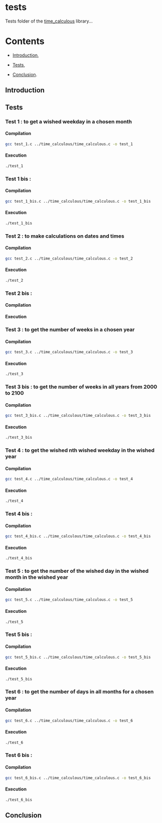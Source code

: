 # tests

Tests folder of the [time_calculous](https://github.com/Vicken-Ghoubiguian/time_calculous) library...

# Contents

* [Introduction](#introduction),
* [Tests](#tests),

* [Conclusion](#conclusion).

<a title='introduction'></a>
## Introduction

<a title='tests'></a>
## Tests

<a title='test_1'></a>
### Test 1 : to get a wished weekday in a chosen month

#### Compilation

```bash
gcc test_1.c ../time_calculous/time_calculous.c -o test_1
```

#### Execution

```bash
./test_1
```
<a title='test_1_bis'></a>
### Test 1 bis :

#### Compilation

```bash
gcc test_1_bis.c ../time_calculous/time_calculous.c -o test_1_bis
```

#### Execution

```bash
./test_1_bis
```

<a title='test_2'></a>
### Test 2 : to make calculations on dates and times

#### Compilation

```bash
gcc test_2.c ../time_calculous/time_calculous.c -o test_2
```

#### Execution

```bash
./test_2
```

<a title='test_2_bis'></a>
### Test 2 bis :

#### Compilation

#### Execution

<a title='test_3'></a>
### Test 3 : to get the number of weeks in a chosen year

#### Compilation

```bash
gcc test_3.c ../time_calculous/time_calculous.c -o test_3
```

#### Execution

```bash
./test_3
```

<a title='test_3_bis'></a>
### Test 3 bis : to get the number of weeks in all years from 2000 to 2100

#### Compilation

```bash
gcc test_3_bis.c ../time_calculous/time_calculous.c -o test_3_bis
```

#### Execution

```bash
./test_3_bis
```

<a title='test_4'></a>
### Test 4 : to get the wished nth wished weekday in the wished year

#### Compilation

```bash
gcc test_4.c ../time_calculous/time_calculous.c -o test_4
```

#### Execution

```bash
./test_4
```

<a title='test_4_bis'></a>
### Test 4 bis :

#### Compilation

```bash
gcc test_4_bis.c ../time_calculous/time_calculous.c -o test_4_bis
```

#### Execution

```bash
./test_4_bis
```

<a title='test_5'></a>
### Test 5 : to get the number of the wished day in the wished month in the wished year

#### Compilation

```bash
gcc test_5.c ../time_calculous/time_calculous.c -o test_5
```

#### Execution

```bash
./test_5
```

<a title='test_5_bis'></a>
### Test 5 bis :

#### Compilation

```bash
gcc test_5_bis.c ../time_calculous/time_calculous.c -o test_5_bis
```

#### Execution

```bash
./test_5_bis
```

<a title='test_6'></a>
### Test 6 : to get the number of days in all months for a chosen year

#### Compilation

```bash
gcc test_6.c ../time_calculous/time_calculous.c -o test_6
```

#### Execution

```bash
./test_6
```

<a title='test_6_bis'></a>
### Test 6 bis :

#### Compilation

```bash
gcc test_6_bis.c ../time_calculous/time_calculous.c -o test_6_bis
```

#### Execution

```bash
./test_6_bis
```

<a title='conclusion'></a>
## Conclusion
